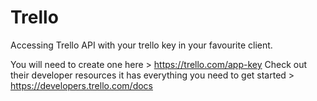# Trello
Accessing Trello API with your trello key in your favourite client.

You will need to create one here >  https://trello.com/app-key
Check out their developer resources it has everything you need to get started > https://developers.trello.com/docs



